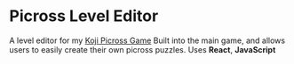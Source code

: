 # Picross Level Editor
A level editor for my [Koji Picross Game](https://github.com/maz222/Koji-Picross-Game)
Built into the main game, and allows users to easily create their own picross puzzles.
Uses **React**, **JavaScript**
